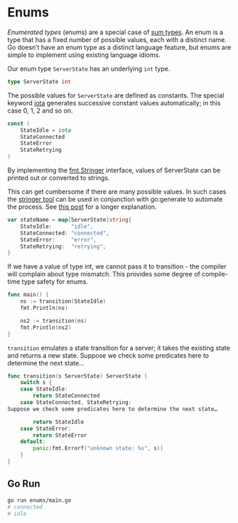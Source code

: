 # Enums

_Enumerated types_ (enums) are a special case of [sum types](https://en.wikipedia.org/wiki/Algebraic_data_type). An enum is a type that has a fixed number of possible values, each with a distinct name. Go doesn’t have an enum type as a distinct language feature, but enums are simple to implement using existing language idioms.

Our enum type `ServerState` has an underlying `int` type.

```go
type ServerState int
```

The possible values for `ServerState` are defined as constants. The special keyword [iota](https://go.dev/ref/spec#Iota) generates successive constant values automatically; in this case 0, 1, 2 and so on.

```go
const (
    StateIdle = iota
    StateConnected
    StateError
    StateRetrying
)
```

By implementing the [fmt.Stringer](https://pkg.go.dev/fmt#Stringer) interface, values of ServerState can be printed out or converted to strings.

This can get cumbersome if there are many possible values. In such cases the [stringer tool](https://pkg.go.dev/golang.org/x/tools/cmd/stringer) can be used in conjunction with go:generate to automate the process. See [this post](https://eli.thegreenplace.net/2021/a-comprehensive-guide-to-go-generate) for a longer explanation.

```go
var stateName = map[ServerState]string{
    StateIdle:      "idle",
    StateConnected: "connected",
    StateError:     "error",
    StateRetrying:  "retrying",
}
```

If we have a value of type int, we cannot pass it to transition - the compiler will complain about type mismatch. This provides some degree of compile-time type safety for enums.

```go
func main() {
    ns := transition(StateIdle)
    fmt.Println(ns)

    ns2 := transition(ns)
    fmt.Println(ns2)
}
```

`transition` emulates a state transition for a server; it takes the existing state and returns a new state. Suppose we check some predicates here to determine the next state...

```go
func transition(s ServerState) ServerState {
    switch s {
    case StateIdle:
        return StateConnected
    case StateConnected, StateRetrying:
Suppose we check some predicates here to determine the next state…

        return StateIdle
    case StateError:
        return StateError
    default:
        panic(fmt.Errorf("unknown state: %s", s))
    }
}
```

## Go Run

```sh
go run enums/main.go
# connected
# idle
```
